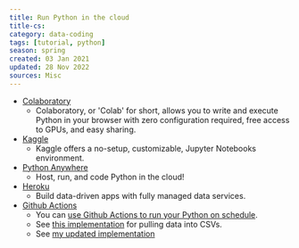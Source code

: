 ```yaml
---
title: Run Python in the cloud
title-cs: 
category: data-coding
tags: [tutorial, python]
season: spring
created: 03 Jan 2021
updated: 28 Nov 2022
sources: Misc
---
```


* [Colaboratory](https://colab.research.google.com/)
	* Colaboratory, or 'Colab' for short, allows you to write and execute Python in your browser with zero configuration required, free access to GPUs, and easy sharing.
* [Kaggle](https://www.kaggle.com/)
	* Kaggle offers a no-setup, customizable, Jupyter Notebooks environment.
* [Python Anywhere](https://eu.pythonanywhere.com/)
	* Host, run, and code Python in the cloud!
* [Heroku](https://www.heroku.com/)
	* Build data-driven apps with fully managed data services.
* [Github Actions](https://github.com/features/actions)
	* You can [use Github Actions to run your Python on schedule](https://github.community/t/how-to-setup-github-actions-to-run-my-python-script-on-schedule/18335).
	* See [this implementation](https://github.com/michalskop/cz-covid-predictive-data) for pulling data into CSVs.
	* See [my updated implementation](https://github.com/one-data-cookie/brno-part-budget/blob/main/.github/workflows/cronjob.yaml)